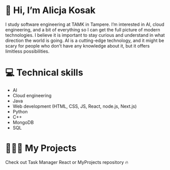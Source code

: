 # 👋 Hi, I’m Alicja Kosak

I study software engineering at TAMK in Tampere. I’m interested in AI, cloud engineering, and a bit of everything so I can get the full picture of modern technologies. I believe it is important to stay curious and understand in what direction the world is going. AI is a cutting-edge technology, and it might be scary for people who don’t have any knowledge about it, but it offers limitless possibilities.

# 💻 Technical skills

- AI
- Cloud engineering
- Java
- Web development (HTML, CSS, JS, React, node.js, Next.js)
- Python
- C++
- MongoDB
- SQL

# 👩🏻‍💻 My Projects
Check out Task Manager React or MyProjects repository 🔥


